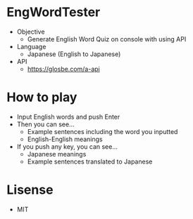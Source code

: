 # EngWordTester
- Objective 
  - Generate English Word Quiz on console with using API
- Language
  - Japanese (English to Japanese)
- API
  - https://glosbe.com/a-api

# How to play
- Input English words and push Enter
- Then you can see...
  - Example sentences including the word you inputted
  - English-English meanings
- If you push any key, you can see...
  - Japanese meanings
  - Example sentences translated to Japanese

 # Lisense
 - MIT